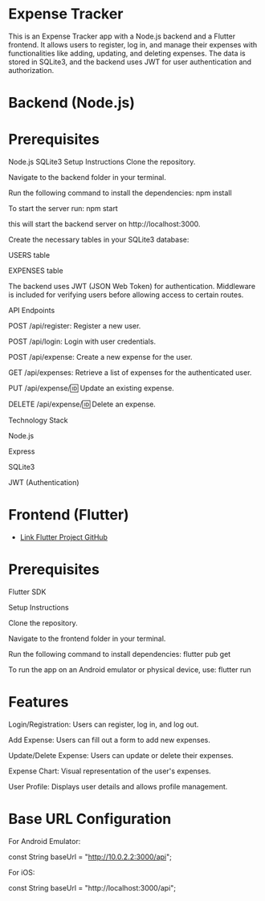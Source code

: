 # Expense Tracker

This is an Expense Tracker app with a Node.js backend and a Flutter frontend. It allows users to register, log in, and manage their expenses with functionalities like adding, updating, and deleting expenses. The data is stored in SQLite3, and the backend uses JWT for user authentication and authorization.

# Backend (Node.js)

# Prerequisites

Node.js
SQLite3
Setup Instructions
Clone the repository.

Navigate to the backend folder in your terminal.

Run the following command to install the dependencies: npm install

To start the server run: npm start

this will start the backend server on http://localhost:3000.

Create the necessary tables in your SQLite3 database:

USERS table

EXPENSES table

The backend uses JWT (JSON Web Token) for authentication. Middleware is included for verifying users before allowing access to certain routes.

API Endpoints

POST /api/register: Register a new user.

POST /api/login: Login with user credentials.

POST /api/expense: Create a new expense for the user.

GET /api/expenses: Retrieve a list of expenses for the authenticated user.

PUT /api/expense/:id: Update an existing expense.

DELETE /api/expense/:id: Delete an expense.

Technology Stack

Node.js

Express

SQLite3

JWT (Authentication)

# Frontend (Flutter)
- [Link Flutter Project GitHub](https://github.com/MithSeang/Flutter_ExpenseTracker.git)

# Prerequisites

Flutter SDK

Setup Instructions

Clone the repository.

Navigate to the frontend folder in your terminal.

Run the following command to install dependencies: flutter pub get

To run the app on an Android emulator or physical device, use: flutter run

# Features
Login/Registration: Users can register, log in, and log out.

Add Expense: Users can fill out a form to add new expenses.

Update/Delete Expense: Users can update or delete their expenses.

Expense Chart: Visual representation of the user's expenses.

User Profile: Displays user details and allows profile management.

# Base URL Configuration
For Android Emulator:

const String baseUrl = "http://10.0.2.2:3000/api";

For iOS:

const String baseUrl = "http://localhost:3000/api";

  

